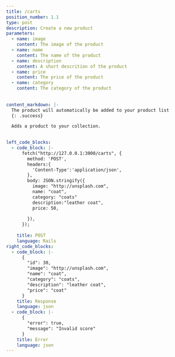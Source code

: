 ```yaml
---
title: /carts
position_number: 1.1
type: post
description: Create a new product
parameters:
  - name: image
    content: The image of the product
  - name: name
    content: The name of the product
  - name: description
    content: A short descrition of the product
  - name: price
    content: The price of the product
  - name: category
    content: The category of the product
  
  
content_markdown: |-
  The product will automatically be added to your product list
  {: .success}

  Adds a product to your collection.

 
left_code_blocks:
  - code_block: |-
      fetch("http://127.0.0.1:3000/carts", {
        method: 'POST',
        headers:{
          'Content-Type':'application/json',
        },
        body: JSON.stringify({
          image: "http://unsplash.com",
          name: "coat",
          category: "coats"
          description:"leather coat",
          price: 50,
          
        }),
      });
       
    title: POST
    language: Rails
right_code_blocks:
  - code_block: |-
      {
        "id": 30,
        "image": "http://unsplash.com",
        "name": "coat",
        "category": "coats",
        "description": "leather coat",
        "price": "coat"
      }
    title: Response
    language: json
  - code_block: |-
      {
        "error": true,
        "message": "Invalid score"
      }
    title: Error
    language: json
---
```



